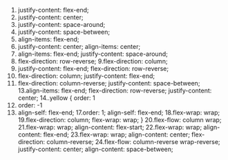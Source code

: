 1. justify-content: flex-end;
2.  justify-content: center;
3. justify-content: space-around;
4. justify-content: space-between;
5. align-items: flex-end;
6. justify-content: center;
   align-items: center;
7. align-items: flex-end;
  justify-content: space-around;
8. flex-direction: row-reverse;
9.flex-direction: column;
10. justify-content: flex-end;
  flex-direction: row-reverse;
11. flex-direction: column;
  justify-content: flex-end;
12. flex-direction: column-reverse;
  justify-content: space-between;
13.align-items: flex-end;
  flex-direction: row-reverse;
  justify-content: center;
14..yellow {
  order: 1
15. order: -1
16. align-self: flex-end;
17.order: 1;
  align-self: flex-end;
18.flex-wrap: wrap;
19.flex-direction: column;
  flex-wrap: wrap;
}
20.flex-flow: column wrap;
21.flex-wrap: wrap;
  align-content: flex-start;
22.flex-wrap: wrap;
  align-content: flex-end;
23.flex-wrap: wrap;
  align-content: center;
  flex-direction: column-reverse;
24.flex-flow: column-reverse wrap-reverse;
  justify-content: center;
  align-content: space-between;